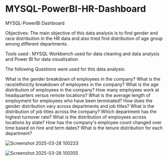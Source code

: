 # MYSQL-PowerBI-HR-Dashboard
MYSQL-PowerBI Dashboard


Objectives: The main objective of this data analysis is to find gender and race distribution in the HR data and also tried find distribution of age group among different departments.

Tools used : MYSQL Workbench used for data cleaning and data analysis and Power BI for data visualization

The following Questions were used for this data analysis:

What is the gender breakdown of employees in the company?
What is the race/ethnicity breakdown of employees in the company?
What is the age distribution of employees in the company?
How many employees work at headquarters versus remote locations?
What is the average length of employment for employees who have been terminated?
How does the gender distribution vary across departments and job titles?
What is the distribution of job titles across the company?
Which department has the highest turnover rate?
What is the distribution of employees across locations by state?
How has the company's employee count changed over time based on hire and term dates?
What is the tenure distribution for each department?

![Screenshot 2025-03-28 100233](https://github.com/user-attachments/assets/3bb5cdc3-adb1-444c-8090-8f2f99c3dc1d)

![Screenshot 2025-03-28 100355](https://github.com/user-attachments/assets/c67fc813-1f19-401e-8d45-8ff91a92a3a9)
